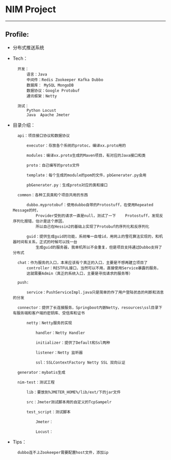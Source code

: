 # NIM Project

------------


## Profile:

- 分布式推送系统

- Tech：

		开发：
			语言：Java
			中间件：Redis Zookeeper Kafka Dubbo
			数据库： MySQL MongoDB
			数据协议：Google Protobuf
			通讯框架：Netty
		
		测试：
			Python Locust
			Java  Apache Jmeter
- 目录介绍：

		api：项目接口协议和数据协议
			
			executor：存放各个系统的protoc，编译xx.proto用的
			
			modules：编译xx.proto生成的Maven项目，有对应的Java接口和类
			
			proto：自己编写的proto文件
			
			template：每个生成的module的pom的文件，pbGenerater.py会用
			
			pbGenerater.py：生成proto对应的类和接口
		
		common：各种工具类和个项目共用的东西
			
			dubbo.myprotobuf：使用dubbo自带的Protostuff，在使用Repeated Message的时，
			    Provider受到的请求一直是null，测试了一下    Protostuff，发现反序列化报错，估计是这个原因，
			    所以自己在Hessin2的基础上实现了Protobuf的序列化和反序列化
			
			guid：提供生成guid的功能，系统唯一自增id，用网上的雪花算法实现的，和机器时间有关系，正式的时候可以找一台
			    生成guid的服务器，我单机所以不会重复，但是项目支持通过Dubbo支持了分布式
		
		chat：作为服务的入口，本来应该有个真正的入口，主要是不想再建立项目了
			controller：RESTFUL接口，当然可以不用，直接使用Service暴露的服务，
			这就需要Admin（真正的系统入口，主要是寻找请求的服务等）
		
		push:
			
			service：PushServiceImpl.java只是简单的作了用户登陆状态的判断和消息的分发
		
		connector：提供了长连接服务，Springboot内嵌Netty，resources\ssl目录下有服务端和客户端的密钥库、受信库和证书
			
			netty：Netty服务的实现
				
				handler：Netty Handler
				
				initializer：提供了Default和Ssl两种
				
				listener：Netty 监听器
				
				ssl：SSLContextFactory Netty SSL 双向认证
		
		generator：mybatis生成
		
		nim-test：测试工程
			
			lib：要放到%JMETER_HOME%/lib/ext/下的jar文件
			
			src：Jmeter测试脚本用的自定义的TcpSampelr
			
			test_script：测试脚本
				
				Jmeter：
				
				Locust：
	
- Tips：

        dubbo连不上Zookeeper需要配置host文件，添加ip